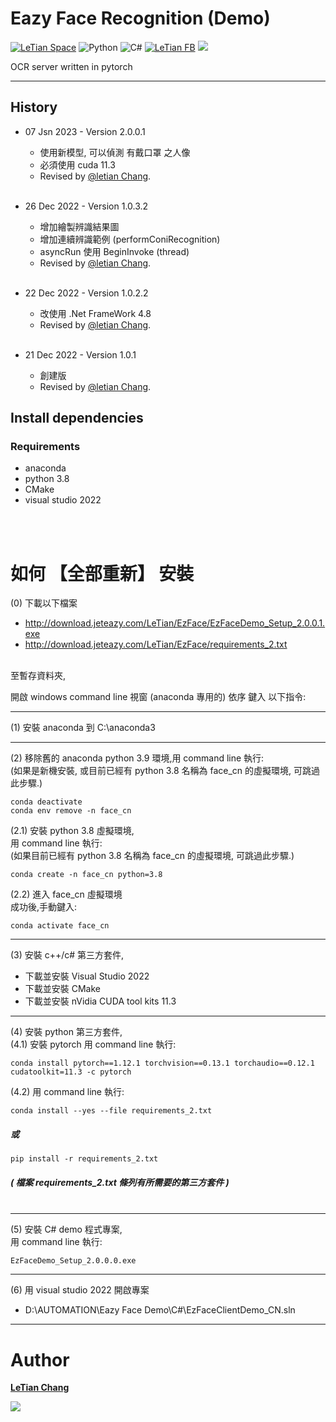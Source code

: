 # Eazy Face Recognition (Demo)
[![LeTian Space](https://img.shields.io/badge/GitHub-100000?style=for-the-badge&logo=github&logoColor=white)](https://lloydztw.github.io/mysite/)
![Python](https://img.shields.io/badge/python-3670A0?style=for-the-badge&logo=python&logoColor=ffdd54)
![C#](https://img.shields.io/badge/c%23-%23239120.svg?style=for-the-badge&logo=c-sharp&logoColor=white)
[![LeTian FB](https://img.shields.io/badge/Facebook-1877F2?style=for-the-badge&logo=facebook&logoColor=white)](https://www.facebook.com/letian.chang)
[![](https://img.shields.io/badge/Gmail-D14836?style=for-the-badge&logo=gmail&logoColor=white)](mailto:lloydz.tw@gmail.com)

OCR server written in pytorch

------------------------------------------------------------------

## History
- 07 Jsn 2023 - Version 2.0.0.1
    - 使用新模型, 可以偵測 有戴口罩 之人像
    - 必須使用 cuda 11.3
    - Revised by [@letian Chang](https://lloydztw.github.io/mysite/).    
    <br/>

- 26 Dec 2022 - Version 1.0.3.2
    - 增加繪製辨識結果圖
    - 增加連續辨識範例 (performConiRecognition)
    - asyncRun 使用 BeginInvoke (thread)
    - Revised by [@letian Chang](https://lloydztw.github.io/mysite/).    
    <br/>
- 22 Dec 2022 - Version 1.0.2.2
    - 改使用 .Net FrameWork 4.8 
    - Revised by [@letian Chang](https://lloydztw.github.io/mysite/).    
    <br/>
- 21 Dec 2022 - Version 1.0.1
    - 創建版
    - Revised by [@letian Chang](https://lloydztw.github.io/mysite/).


## Install dependencies
### Requirements
- anaconda
- python 3.8
- CMake
- visual studio 2022


<br/><br/>

# 如何 【全部重新】 安裝
(0) 下載以下檔案 
- http://download.jeteazy.com/LeTian/EzFace/EzFaceDemo_Setup_2.0.0.1.exe
- http://download.jeteazy.com/LeTian/EzFace/requirements_2.txt 

<br/> 
至暫存資料夾, <br/>

開啟 windows command line 視窗 (anaconda 專用的) 
依序 鍵入 以下指令:

------------------------------------------------------------------
(1) 安裝 anaconda 到 C:\anaconda3 <br/>

------------------------------------------------------------------
(2) 移除舊的 anaconda python 3.9 環境,用 command line 執行: <br/>
    (如果是新機安裝, 或目前已經有 python 3.8 名稱為 face_cn 的虛擬環境, 可跳過此步驟.)
```
conda deactivate
conda env remove -n face_cn
```
(2.1) 安裝 python 3.8 虛擬環境,<br/> 
    用 command line 執行:<br/> 
    (如果目前已經有 python 3.8 名稱為 face_cn 的虛擬環境, 可跳過此步驟.)
```
conda create -n face_cn python=3.8
```
(2.2) 進入 face_cn 虛擬環境<br/>
成功後,手動鍵入:
```    
conda activate face_cn
```
------------------------------------------------------------------
(3) 安裝 c++/c# 第三方套件,<br/>
- 下載並安裝 Visual Studio 2022
- 下載並安裝 CMake
- 下載並安裝 nVidia CUDA tool kits 11.3

------------------------------------------------------------------
(4) 安裝 python 第三方套件,<br/>
(4.1) 安裝 pytorch 用 command line 執行:
```
conda install pytorch==1.12.1 torchvision==0.13.1 torchaudio==0.12.1 cudatoolkit=11.3 -c pytorch
```
(4.2) 用 command line 執行:
```
conda install --yes --file requirements_2.txt
```
##### 或
```
pip install -r requirements_2.txt
```

##### ( 檔案 requirements_2.txt 條列有所需要的第三方套件 ) <br/><br/>

------------------------------------------------------------------
(5) 安裝 C# demo 程式專案,<br/>
    用 command line 執行:
```
EzFaceDemo_Setup_2.0.0.0.exe
```
------------------------------------------------------------------
(6) 用 visual studio 2022 開啟專案
- D:\AUTOMATION\Eazy Face Demo\C#\EzFaceClientDemo_CN.sln

------------------------------------------------------------------
# Author
**[LeTian Chang](mailto:lloydz.tw@gmail.com)**
<br/>

![](https://scontent.fkhh1-2.fna.fbcdn.net/v/t1.6435-9/94496580_3289259774417998_6021738680945737728_n.jpg?_nc_cat=108&ccb=1-7&_nc_sid=174925&_nc_ohc=58aiZPHed7gAX_6vKw5&_nc_ht=scontent.fkhh1-2.fna&oh=00_AT8By9vZ7G_MIRGxsr_sPpJdVepuxVMk8szf0ts3L1U7Ig&oe=62FD3DAD)    
